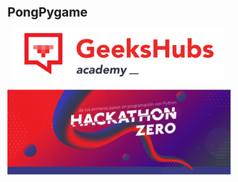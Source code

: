 # PongPygame


<p align="center">
    <img src="https://github.com/GeeksHubsAcademy/2020-geekshubs-media/blob/master/image/logo.png" >	
</p>


<p align="center">
    <img src="https://github.com/GeeksHubsAcademy/2020-geekshubs-media/blob/master/image/2020-hackathon.png" >	
</p>
